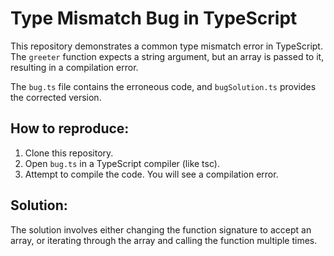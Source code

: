 # Type Mismatch Bug in TypeScript

This repository demonstrates a common type mismatch error in TypeScript. The `greeter` function expects a string argument, but an array is passed to it, resulting in a compilation error.

The `bug.ts` file contains the erroneous code, and `bugSolution.ts` provides the corrected version.

## How to reproduce:

1. Clone this repository.
2. Open `bug.ts` in a TypeScript compiler (like tsc).
3. Attempt to compile the code.  You will see a compilation error.

## Solution:

The solution involves either changing the function signature to accept an array, or iterating through the array and calling the function multiple times.